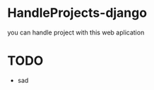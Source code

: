 # HandleProjects-django        
you can handle project with this web aplication 

<h1>TODO</h1>
<ul>
  <li>sad</li>
<ul>
